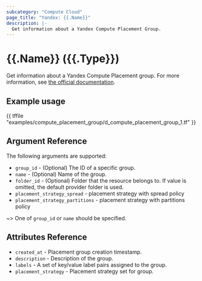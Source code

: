 ```yaml
---
subcategory: "Compute Cloud"
page_title: "Yandex: {{.Name}}"
description: |-
  Get information about a Yandex Compute Placement Group.
---
```


# {{.Name}} ({{.Type}})

Get information about a Yandex Compute Placement group. For more information, see [the official documentation](https://cloud.yandex.com/docs/compute/concepts/placement-groups).

## Example usage

{{ tffile "examples/compute_placement_group/d_compute_placement_group_1.tf" }}

## Argument Reference

The following arguments are supported:

* `group_id` - (Optional) The ID of a specific group.
* `name` - (Optional) Name of the group.
* `folder_id` - (Optional) Folder that the resource belongs to. If value is omitted, the default provider folder is used.
* `placement_strategy_spread` - placement strategy with spread policy
* `placement_strategy_partitions` - placement strategy with partitions policy

~> One of `group_id` or `name` should be specified.

## Attributes Reference

* `created_at` - Placement group creation timestamp.
* `description` - Description of the group.
* `labels` - A set of key/value label pairs assigned to the group.
* `placement_strategy` - Placement strategy set for group.
